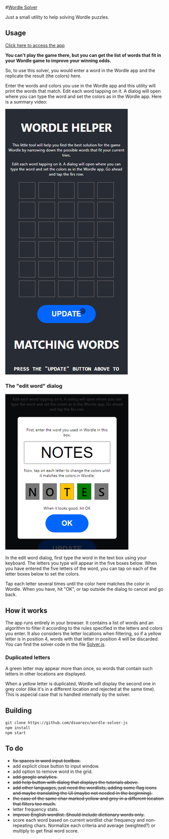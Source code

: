 #[Wordle Solver](https://dsuarezv.github.io/wordle-solver-js)

Just a small utility to help solving Wordle puzzles. 

## Usage

[Click here to access the app](https://dsuarezv.github.io/wordle-solver-js)

**You can't play the game there, but you can get the list of words that fit in your Wordle game to improve your winning odds.**

So, to use this solver, you would enter a word in the Wordle app and the replicate the result (the colors) here. 

Enter the words and colors you use in the Wordle app and this utility will print the words that match. Edit each word tapping on it. A dialog will open where you can type the word and set the colors as in the Wordle app. Here is a summary video: 

![](screenshots/01.gif)

### The "edit word" dialog

![](screenshots/02.png)

In the edit word dialog, first type the word in the text box using your keyboard. The letters you type will appear in the five boxes below. When you have entered the five letters of the word, you can tap on each of the letter boxes below to set the colors. 

Tap each letter several times until the color here matches the color in Wordle. When you have, hit "OK", or tap outside the dialog to cancel and go back. 

## How it works

The app runs entirely in your browser. It contains a list of words and an algorithm to filter it according to the rules specified in the letters and colors you enter. It also considers the letter locations when filtering, so if a yellow letter is in position 4, words with that letter in position 4 will be discarded. You can find the solver code in the file [Solver.js](blob/main/src/Solver.js). 

### Duplicated letters

A green letter may appear more than once, so words that contain such letters in other locations are displayed.

When a yellow letter is duplicated, Wordle will display the second one in grey color (like it's in a different location and rejected at the same time). This is aspecial case that is handled internally by the solver. 

## Building

    git clone https://github.com/dsuarezv/wordle-solver-js
    npm install
    npm start

## To do

* ~~fix spaces in word input textbox.~~
* add explicit close button to input window.
* add option to remove word in the grid.
* ~~add google analytics.~~
* ~~add help button with dialog that displays the tutorials above.~~
* ~~add other languages, just need the wordlists, adding some flag icons and maybe translating the UI (maybe not needed in the beginning).~~
* ~~the case of the same char marked yellow and grey in a different location that filters too much.~~
* letter frequency stats.
* ~~improve English wordlist. Should include dictionary words only.~~
* score each word based on current wordlist char frequency and non-repeating chars. Normalize each criteria and average (weighted?) or multiply to get final word score. 